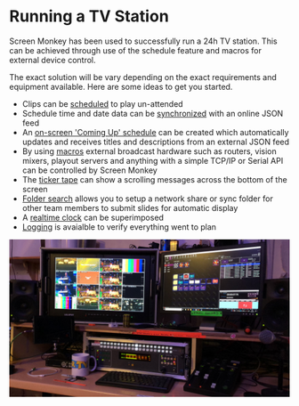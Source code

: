 # Running a TV Station

Screen Monkey has been used to successfully run a 24h TV station. This can be achieved through use of the schedule feature and macros for external device control.

The exact solution will be vary depending on the exact requirements and equipment available. Here are some ideas to get you started.

- Clips can be [scheduled](../reference/toolbar/schedule.md) to play un-attended
- Schedule time and date data can be [synchronized](../reference/Settings/scheduleSync.md) with an online JSON feed
- An [on-screen 'Coming Up' schedule](../reference/clipTypes/Text/TextClipObjects.md) can be created which automatically updates and receives titles and descriptions from an external JSON feed
- By using [macros](../reference/macros/Macros.md) external broadcast hardware such as routers, vision mixers, playout servers and anything with a simple TCP/IP or Serial API can be controlled by Screen Monkey
- The [ticker tape](../reference/clipTypes/TickerTapeClip.md) can show a scrolling messages across the bottom of the screen
- [Folder search](../reference/clipTypes/folderSearch.md) allows you to setup a network share or sync folder for other team members to submit slides for automatic display
- A [realtime clock](../reference/clipTypes/Text/TextClipObjects.md) can be superimposed
- [Logging](../reference/Settings/Statistics.md) is avaialble to verify everything went to plan



![](../images/smtv.JPG)